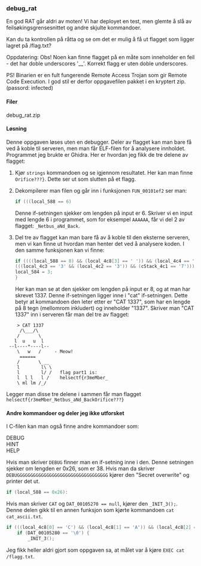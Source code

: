 ### debug_rat

En god RAT går aldri av moten! Vi har deployet en test, men glemte å slå av feilsøkingsgrensesnittet og andre skjulte kommandoer.

Kan du ta kontrollen på råtta og se om det er mulig å få ut flagget som ligger lagret på /flag.txt?

Oppdatering: Obs! Noen kan finne flagget på en måte som inneholder en feil - det har doble underscores '__'. Korrekt flagg er uten doble underscores.

PS! Binarien er en fult fungerende Remote Access Trojan som gir Remote Code Execution. I god stil er derfor oppgavefilen pakket i en kryptert zip. (passord: infected)


#### Filer
debug_rat.zip

#### Løsning
Denne oppgaven løses uten en debugger. Deler av flagget kan man bare få ved å koble til serveren, men man får ELF-filen for å analysere innholdet. Programmet jeg brukte er Ghidra. Her er hvordan jeg fikk de tre delene av flagget:

1. Kjør `strings` kommandoen og se igjennom resultatet. Her kan man finne `Orifice???}`.  Dette ser ut som slutten på et flagg.

2. Dekompilerer man filen og går inn i funksjonen `FUN_00101ef2` ser man: 
    ```c
    if (((local_588 == 6)
    ```
    Denne if-setningen sjekker om lengden på input er 6. Skriver vi en input med lengde 6 i programmet, som for eksempel `AAAAAA`, får vi del 2 av flagget: `_Netbus_aNd_Back`.

3. Del tre av flagget kan man bare få av å koble til den eksterne serveren, men vi kan finne ut hvordan man henter det ved å analysere koden. I den samme funksjonen kan vi finne:
    ```c
    if ((((local_588 == 8) && (local_4c8[3] == ' ')) && (local_4c4 == '1')) &&
    (((local_4c3 == '3' && (local_4c2 == '3')) && (cStack_4c1 == '7')))) {
    local_584 = 3;
    }
    ```
    Her kan man se at den sjekker om lengden på input er 8, og at man har skrevet 1337. Denne if-setningen ligger inne i "cat" if-setningen. Dette betyr at kommandoen den leter etter er "CAT 1337", som har en lengde på 8 tegn (mellomrom inkludert) og inneholder "1337". Skriver man "CAT 1337" inn i serveren får man del tre av flagget:

```
    > CAT 1337
     /\___/\
    /       \
   l  u   u  l
 --l----*----l--
    \   w   /     - Meow!
     ======
    /       \ __    
    l        l\ \   
    l        l/ /   flag part1 is:
    l  l l   l /    helsectf{r3meMber_
    \ ml lm /_/
```
Legger man disse tre delene i sammen får man flagget `helsectf{r3meMber_Netbus_aNd_BackOrifice???}`

#### Andre kommandoer og deler jeg ikke utforsket
I C-filen kan man også finne andre kommandoer som:

DEBUG \
HINT \
HELP

Hvis man skriver `DEBUG` finner man en if-setning inne i den. Denne setningen sjekker om lengden er 0x26, som er 38. Hvis man da skriver `DEBUGGGGGGGGGGGGGGGGGGGGGGGGGGGGGGGGGG` kjører den "Secret overwrite" og printer det ut.
```c
if (local_588 == 0x26):
```
		
Hvis man skriver `CAT` og `DAT_00105270 == null`, kjører den `_INIT_3();`. Denne delen gikk til en annen funksjon som kjørte kommandoen `cat cat_ascii.txt`.
```c
if (((local_4c8[0] == 'C') && (local_4c8[1] == 'A')) && (local_4c8[2] == 'T')) {
	if (DAT_00105280 == '\0') {
  		_INIT_3();
```
Jeg fikk heller aldri gjort som oppgaven sa, at målet var å kjøre `EXEC cat /flagg.txt`.

